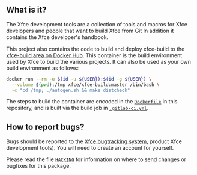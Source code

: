 ## What is it?

The Xfce development tools are a collection of tools and macros for
Xfce developers and people that want to build Xfce from Git In addition
it contains the Xfce developer's handbook.

This project also contains the code to build and deploy xfce-build to the 
[xfce-build area on Docker Hub](https://hub.docker.com/repository/docker/xfce/xfce-build/). 
This container is the build environment used by Xfce to build the various projects.
It can also be used as your own build environment as follows:

```bash
docker run --rm -u $(id -u ${USER}):$(id -g ${USER}) \
  --volume $(pwd):/tmp xfce/xfce-build:master /bin/bash \
  -c "cd /tmp; ./autogen.sh && make distcheck"
```

The steps to build the container are encoded in the [`Dockerfile`](Dockerfile) in
this repository, and is built via the build job in [`.gitlab-ci.yml`](.gitlab-ci.yml).


## How to report bugs?

Bugs should be reported to the [Xfce bugtracking system](http://bugzilla.xfce.org), 
product Xfce development tools). You will need to create an account for yourself.

Please read the file [`HACKING`](HACKING) for information on where to send changes
or bugfixes for this package.
